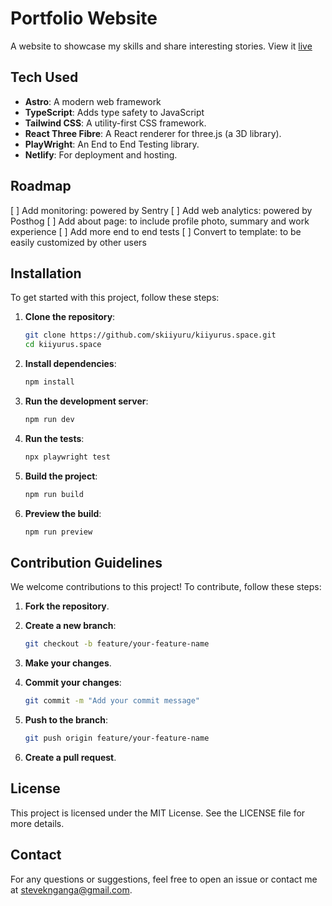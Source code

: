 # Portfolio Website

A website to showcase my skills and share interesting stories.
View it [live](https://kiiyurus.space)

## Tech Used

- **Astro**: A modern web framework
- **TypeScript**: Adds type safety to JavaScript
- **Tailwind CSS**: A utility-first CSS framework.
- **React Three Fibre**: A React renderer for three.js (a 3D library).
- **PlayWright**: An End to End Testing library.
- **Netlify**: For deployment and hosting.

## Roadmap

[ ] Add monitoring: powered by Sentry
[ ] Add web analytics: powered by Posthog
[ ] Add about page: to include profile photo, summary and work experience
[ ] Add more end to end tests
[ ] Convert to template: to be easily customized by other users

## Installation

To get started with this project, follow these steps:

1. **Clone the repository**:

   ```sh
   git clone https://github.com/skiiyuru/kiiyurus.space.git
   cd kiiyurus.space
   ```

2. **Install dependencies**:

   ```sh
   npm install
   ```

3. **Run the development server**:

   ```sh
   npm run dev
   ```

4. **Run the tests**:

   ```sh
   npx playwright test
   ```

5. **Build the project**:

   ```sh
   npm run build
   ```

6. **Preview the build**:
   ```sh
   npm run preview
   ```

## Contribution Guidelines

We welcome contributions to this project! To contribute, follow these steps:

1. **Fork the repository**.
2. **Create a new branch**:

   ```sh
   git checkout -b feature/your-feature-name
   ```

3. **Make your changes**.
4. **Commit your changes**:

   ```sh
   git commit -m "Add your commit message"
   ```

5. **Push to the branch**:

   ```sh
   git push origin feature/your-feature-name
   ```

6. **Create a pull request**.

## License

This project is licensed under the MIT License. See the LICENSE file for more details.

## Contact

For any questions or suggestions, feel free to open an issue or contact me at [steveknganga@gmail.com](mailto:steveknganga@gmail.com).
